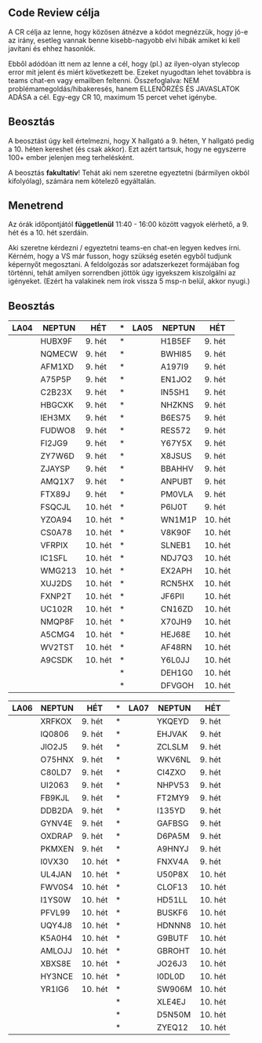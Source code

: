 ## Code Review célja

A CR célja az lenne, hogy közösen átnézve a kódot megnézzük, hogy jó-e az irány, esetleg vannak benne kisebb-nagyobb elvi hibák amiket ki kell javítani és ehhez hasonlók.

Ebből adódóan itt nem az lenne a cél, hogy (pl.) az ilyen-olyan stylecop error mit jelent és miért következett be. Ezeket nyugodtan lehet továbbra is teams chat-en vagy emailben feltenni. Összefoglalva: NEM problémamegoldás/hibakeresés, hanem ELLENŐRZÉS ÉS JAVASLATOK ADÁSA a cél. Egy-egy CR 10, maximum 15 percet vehet igénybe.

## Beosztás

A beosztást úgy kell értelmezni, hogy X hallgató a 9. héten, Y hallgató pedig a 10. héten kereshet (és csak akkor). Ezt azért tartsuk, hogy ne egyszerre 100+ ember jelenjen meg terhelésként.

A beosztás **fakultatív**! Tehát aki nem szeretne egyeztetni (bármilyen okból kifolyólag), számára nem kötelező egyáltalán.

## Menetrend

Az órák időpontjától **függetlenül** 11:40 - 16:00 között vagyok elérhető, a 9. hét és a 10. hét szerdáin.

Aki szeretne kérdezni / egyeztetni teams-en chat-en legyen kedves írni. Kérném, hogy a VS már fusson, hogy szükség esetén egyből tudjunk képernyőt megosztani. A feldolgozás sor adatszerkezet formájában fog történni, tehát amilyen sorrendben jöttök úgy igyekszem kiszolgálni az igényeket. (Ezért ha valakinek nem írok vissza 5 msp-n belül, akkor nyugi.)

## Beosztás

| LA04 | NEPTUN | HÉT     | * | LA05 | NEPTUN | HÉT     |
|------|--------|---------|---|------|--------|---------|
|      | HUBX9F | 9. hét  | * |      | H1B5EF | 9. hét  |
|      | NQMECW | 9. hét  | * |      | BWHI85 | 9. hét  |
|      | AFM1XD | 9. hét  | * |      | A197I9 | 9. hét  |
|      | A75P5P | 9. hét  | * |      | EN1JO2 | 9. hét  |
|      | C2B23X | 9. hét  | * |      | IN5SH1 | 9. hét  |
|      | HBGCXK | 9. hét  | * |      | NHZKNS | 9. hét  |
|      | IEH3MX | 9. hét  | * |      | B6ES75 | 9. hét  |
|      | FUDWO8 | 9. hét  | * |      | RES572 | 9. hét  |
|      | FI2JG9 | 9. hét  | * |      | Y67Y5X | 9. hét  |
|      | ZY7W6D | 9. hét  | * |      | X8JSUS | 9. hét  |
|      | ZJAYSP | 9. hét  | * |      | BBAHHV | 9. hét  |
|      | AMQ1X7 | 9. hét  | * |      | ANPUBT | 9. hét  |
|      | FTX89J | 9. hét  | * |      | PM0VLA | 9. hét  |
|      | FSQCJL | 10. hét | * |      | P6IJ0T | 9. hét  |
|      | YZOA94 | 10. hét | * |      | WN1M1P | 10. hét |
|      | CS0A78 | 10. hét | * |      | V8K90F | 10. hét |
|      | VFRPIX | 10. hét | * |      | SLNEB1 | 10. hét |
|      | IC1SFL | 10. hét | * |      | NDJ7Q3 | 10. hét |
|      | WMG213 | 10. hét | * |      | EX2APH | 10. hét |
|      | XUJ2DS | 10. hét | * |      | RCN5HX | 10. hét |
|      | FXNP2T | 10. hét | * |      | JF6PII | 10. hét |
|      | UC102R | 10. hét | * |      | CN16ZD | 10. hét |
|      | NMQP8F | 10. hét | * |      | X70JH9 | 10. hét |
|      | A5CMG4 | 10. hét | * |      | HEJ68E | 10. hét |
|      | WV2TST | 10. hét | * |      | AF48RN | 10. hét |
|      | A9CSDK | 10. hét | * |      | Y6L0JJ | 10. hét |
|      |        |         | * |      | DEH1G0 | 10. hét |
|      |        |         | * |      | DFVGOH | 10. hét |

| LA06 | NEPTUN | HÉT     | * | LA07 | NEPTUN | HÉT     |
|------|--------|---------|---|------|--------|---------|
|      | XRFKOX | 9. hét  | * |      | YKQEYD | 9. hét  |
|      | IQ0806 | 9. hét  | * |      | EHJVAK | 9. hét  |
|      | JIO2J5 | 9. hét  | * |      | ZCLSLM | 9. hét  |
|      | O75HNX | 9. hét  | * |      | WKV6NL | 9. hét  |
|      | C80LD7 | 9. hét  | * |      | CI4ZXO | 9. hét  |
|      | UI2063 | 9. hét  | * |      | NHPV53 | 9. hét  |
|      | FB9KJL | 9. hét  | * |      | FT2MY9 | 9. hét  |
|      | DDB2DA | 9. hét  | * |      | I135YD | 9. hét  |
|      | GYNV4E | 9. hét  | * |      | GAFBSG | 9. hét  |
|      | OXDRAP | 9. hét  | * |      | D6PA5M | 9. hét  |
|      | PKMXEN | 9. hét  | * |      | A9HNYJ | 9. hét  |
|      | I0VX30 | 10. hét | * |      | FNXV4A | 9. hét  |
|      | UL4JAN | 10. hét | * |      | U50P8X | 10. hét |
|      | FWV0S4 | 10. hét | * |      | CLOF13 | 10. hét |
|      | I1YS0W | 10. hét | * |      | HD51LL | 10. hét |
|      | PFVL99 | 10. hét | * |      | BUSKF6 | 10. hét |
|      | UQY4J8 | 10. hét | * |      | HDNNN8 | 10. hét |
|      | K5A0H4 | 10. hét | * |      | G9BUTF | 10. hét |
|      | AMLOJJ | 10. hét | * |      | GBROHT | 10. hét |
|      | XBXS8E | 10. hét | * |      | JO26J3 | 10. hét |
|      | HY3NCE | 10. hét | * |      | I0DL0D | 10. hét |
|      | YR1IG6 | 10. hét | * |      | SW906M | 10. hét |
|      |        |         | * |      | XLE4EJ | 10. hét |
|      |        |         | * |      | D5N50M | 10. hét |
|      |        |         | * |      | ZYEQ12 | 10. hét |
